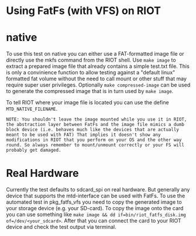 Using FatFs (with VFS) on RIOT
=======================================

# native

To use this test on native you can either use a FAT-formatted image file or directly use the mkfs command from the RIOT shell.
Use `make image` to extract a prepared image file that already contains a simple test.txt file.
This is only a convinience function to allow testing against a "default linux" formatted fat volume without the need to call mount or other stuff that may require super user privileges.
Optionally `make compressed-image` can be used to generate the compressed image that is in turn used by `make image`.

To tell RIOT where your image file is located you can use the define `MTD_NATIVE_FILENAME`.

	NOTE: You shouldn't leave the image mounted while you use it in RIOT, the abstraction layer between FatFs and the image file mimics a dumb block device (i.e. behaves much like the devices that are actually meant to be used with FAT) That implies it doesn't show any modifications in RIOT that you perform on your OS and the other way round. So always remember to mount/unmount correctly or your FS will probably get damaged.

# Real Hardware

Currently the test defaults to sdcard_spi on real hardware. But generally any device that supports the mtd-interface can be used with FatFs.
To use the automated test in pkg_fatfs_vfs you need to copy the generated image to your storage device (e.g. your SD-card).
To copy the image onto the card you can use something like `make image && dd if=bin/riot_fatfs_disk.img of=/dev/<your_sdcard>`.
After that you can connect the card to your RIOT device and check the test output via terminal.
